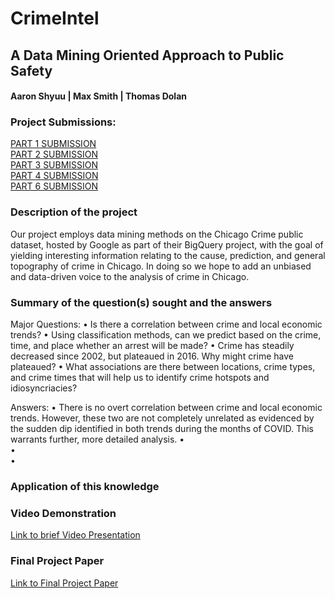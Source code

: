 # CrimeIntel
## A Data Mining Oriented Approach to Public Safety
#### Aaron Shyuu | Max Smith | Thomas Dolan

### Project Submissions:
[PART 1 SUBMISSION](04_CrimeIntel_Part1.pdf)<br>
[PART 2 SUBMISSION](04_CrimeIntel_Part2.pdf)<br>
[PART 3 SUBMISSION](04_CrimeIntel_Part3.pdf)<br>
[PART 4 SUBMISSION](04_CrimeIntel_Part4.pdf)<br>
[PART 6 SUBMISSION](04_CrimeIntel_Part6.pdf)<br>

### Description of the project
Our project employs data mining methods on the Chicago Crime public dataset, hosted by Google as part of their BigQuery project, with the goal of yielding interesting information relating to the cause, prediction, and general topography of crime in Chicago. In doing so we hope to add an unbiased and data-driven voice to the analysis of crime in Chicago.  

### Summary of the question(s) sought and the answers

Major Questions:
•	Is there a correlation between crime and local economic trends?
•	Using classification methods, can we predict based on the crime, time, and place whether an arrest will be made?
•	Crime has steadily decreased since 2002, but plateaued in 2016. Why might crime have plateaued?
•	What associations are there between locations, crime types, and crime times that will help us to identify crime hotspots and idiosyncriacies?

Answers:
•	There is no overt correlation between crime and local economic trends. However, these two are not completely unrelated as evidenced by the sudden dip identified in both trends during the months of COVID. This warrants further, more detailed analysis.
•	
•	
•	

### Application of this knowledge




### Video Demonstration
[Link to brief Video Presentation]()


### Final Project Paper
[Link to Final Project Paper](04_CrimeIntel_Part4.pdf)

